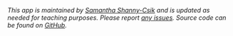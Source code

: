 *This app is maintained by [Samantha Shanny-Csik](https://samanthacsik.github.io/) and is updated as needed for teaching purposes. Please report [any issues](https://github.com/samanthacsik/EDS-296-shiny-apps/issues). Source code can be found on [GitHub](https://github.com/samanthacsik/EDS-296-shiny-apps).*
